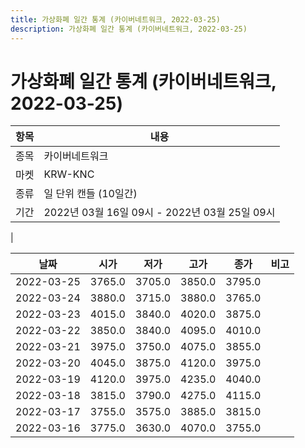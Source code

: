 ```yaml
---
title: 가상화폐 일간 통계 (카이버네트워크, 2022-03-25)
description: 가상화폐 일간 통계 (카이버네트워크, 2022-03-25)
---
```


가상화폐 일간 통계 (카이버네트워크, 2022-03-25)
===

|항목|내용|
|--|--|
|종목|카이버네트워크|
|마켓|KRW-KNC|
|종류|일 단위 캔들 (10일간)|
|기간|2022년 03월 16일 09시 - 2022년 03월 25일 09시
|

|날짜|시가|저가|고가|종가|비고|
|--|--|--|--|--|--|
|2022-03-25|3765.0|3705.0|3850.0|3795.0|    |
|2022-03-24|3880.0|3715.0|3880.0|3765.0|    |
|2022-03-23|4015.0|3840.0|4020.0|3875.0|    |
|2022-03-22|3850.0|3840.0|4095.0|4010.0|    |
|2022-03-21|3975.0|3750.0|4075.0|3855.0|    |
|2022-03-20|4045.0|3875.0|4120.0|3975.0|    |
|2022-03-19|4120.0|3975.0|4235.0|4040.0|    |
|2022-03-18|3815.0|3790.0|4275.0|4115.0|    |
|2022-03-17|3755.0|3575.0|3885.0|3815.0|    |
|2022-03-16|3775.0|3630.0|4070.0|3755.0|    |

